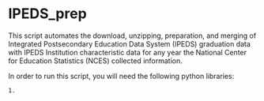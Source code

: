 # IPEDS_prep
This script automates the download, unzipping, preparation, and merging of Integrated Postsecondary Education Data System (IPEDS) graduation data with IPEDS Institution characteristic data for any year the National Center for Education Statistics (NCES) collected information.

In order to run this script, you will need the following python libraries:

    1. 
